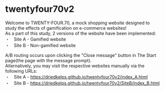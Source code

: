 # twentyfour70v2
Welcome to TWENTY-FOUR.70, a mock shopping website designed to study the effects of gamification on e-commerce websites! <br>
As a part of this study, 2 versions of the website have been implemented: <br>
・　Site A - Gamified website <br>
・　Site B - Non-gamified website <br>

A/B routing occurs upon clicking the "Close message" button in The Start page(the page with the message prompt). <br>
Alternatively, you may visit the respective websites manually via the following URLs: <br>
・　Site A - https://driedkelps.github.io/twentyfour70v2/index_A.html <br>
・　Site B - https://driedkelps.github.io/twentyfour70v2/SiteB/index_B.html <br>
